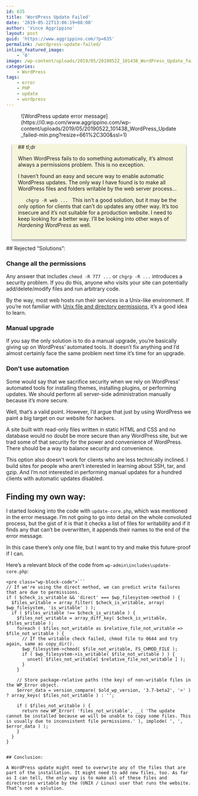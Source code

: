 ```yaml
---
id: 635
title: 'WordPress Update Failed'
date: '2019-05-22T13:06:19+08:00'
author: 'Vince Aggrippino'
layout: post
guid: 'https://www.aggrippino.com/?p=635'
permalink: /wordpress-update-failed/
inline_featured_image:
    - '0'
image: /wp-content/uploads/2019/05/20190522_101438_WordPress_Update_failed-min.png
categories:
    - WordPress
tags:
    - error
    - PHP
    - update
    - wordpress
---
```


<div class="wp-block-image"><figure class="aligncenter">![WordPress update error message](https://i0.wp.com/www.aggrippino.com/wp-content/uploads/2019/05/20190522_101438_WordPress_Update_failed-min.png?resize=661%2C300&ssl=1)</figure></div><div style="background-color: beige; padding: 0 1rem 1rem 1rem; margin: 1rem; box-shadow: 0 0.25rem 0.25rem 1px rgba(0, 0, 0, 0.3);">## tl;dr

 When WordPress fails to do something automatically, it’s almost always a permissions problem. This is no exception.

 I haven’t found an easy and secure way to enable automatic WordPress updates. The only way I have found is to make all WordPress files and folders writable by the web server process…

 `    chgrp -R web ...  ` This isn’t a good solution, but it may be the only option for clients that can’t do updates any other way. It’s too insecure and it’s not suitable for a production website. I need to keep looking for a better way. I’ll be looking into other ways of *Hardening WordPress* as well.

</div>## Rejected “Solutions”:

### Change all the permissions

Any answer that includes `chmod -R 777 ...` or `chgrp -R ...` introduces a security problem. If you do this, anyone who visits your site can potentially add/delete/modify files and run arbitrary code.

By the way, most web hosts run their services in a Unix-like environment. If you’re not familiar with [Unix file and directory permissions](https://en.wikipedia.org/wiki/File_system_permissions#Traditional_Unix_permissions), it’s a good idea to learn.

### Manual upgrade

If you say the only solution is to do a manual upgrade, you’re basically giving up on WordPress’ automated tools. It doesn’t fix anything and I’d almost certainly face the same problem next time it’s time for an upgrade.

### Don’t use automation

Some would say that we sacrifice security when we rely on WordPress’ automated tools for installing themes, installing plugins, or performing updates. We should perform all server-side administration manually because it’s more secure.

Well, that’s a valid point. However, I’d argue that just by using WordPress we paint a big target on our website for hackers.

A site built with read-only files written in static HTML and CSS and no database would no doubt be more secure than any WordPress site, but we trad some of that security for the power and convenience of WordPress. There should be a way to balance security and convenience.

This option also doesn’t work for clients who are less technically inclined. I build sites for people who aren’t interested in learning about SSH, tar, and gzip. And I’m not interested in performing manual updates for a hundred clients with automatic updates disabled.

## Finding my own way:

I started looking into the code with ` update-core.php `, which was mentioned in the error message. I’m not going to go into detail on the whole convoluted process, but the gist of it is that it checks a list of files for writability and if it finds any that can’t be overwritten, it appends their names to the end of the error message.

In this case there’s only one file, but I want to try and make this future-proof if I can.

Here’s a relevant block of the code from `wp-admin\includes\update-core.php`:

```
<pre class="wp-block-code">```
// If we're using the direct method, we can predict write failures that are due to permissions.
if ( $check_is_writable && 'direct' === $wp_filesystem->method ) {
  $files_writable = array_filter( $check_is_writable, array( $wp_filesystem, 'is_writable' ) );
  if ( $files_writable !== $check_is_writable ) {
    $files_not_writable = array_diff_key( $check_is_writable, $files_writable );
    foreach ( $files_not_writable as $relative_file_not_writable => $file_not_writable ) {
      // If the writable check failed, chmod file to 0644 and try again, same as copy_dir().
      $wp_filesystem->chmod( $file_not_writable, FS_CHMOD_FILE );
      if ( $wp_filesystem->is_writable( $file_not_writable ) ) {
        unset( $files_not_writable[ $relative_file_not_writable ] );
      }
    }

    // Store package-relative paths (the key) of non-writable files in the WP_Error object.
    $error_data = version_compare( $old_wp_version, '3.7-beta2', '>' ) ? array_keys( $files_not_writable ) : '';

    if ( $files_not_writable ) {
      return new WP_Error( 'files_not_writable', __( 'The update cannot be installed because we will be unable to copy some files. This is usually due to inconsistent file permissions.' ), implode( ', ', $error_data ) );
    }
  }
}
```
```

## Conclusion:

A WordPress update might need to overwrite any of the files that are part of the installation. It might need to add new files, too. As far as I can tell, the only way is to make all of these files and directories writable by the (UNIX / Linux) user that runs the website. That’s not a solution.